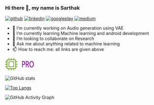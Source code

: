 ### Hi there 👋, my name is Sarthak
[<img src='https://cdn.jsdelivr.net/npm/simple-icons@3.0.1/icons/github.svg' alt='github' height='40'>](https://github.com/sarthak7509)  [<img src='https://cdn.jsdelivr.net/npm/simple-icons@3.0.1/icons/linkedin.svg' alt='linkedin' height='40'>](https://www.linkedin.com/in/sarthak-bhatnagar-95973b192/)  [<img src='https://cdn.jsdelivr.net/npm/simple-icons@3.0.1/icons/googleplay.svg' alt='googleplay' height='40'>](https://play.google.com/store/apps/developer?id=Sarthak+Bhatnagar)  [<img src='https://cdn.jsdelivr.net/npm/simple-icons@3.0.1/icons/medium.svg' alt='medium' height='40'>](https://bhatnagarsarthak3.medium.com/) 

- 🔭 I’m currently working on Audio generation using VAE 
- 🌱 I’m currently learning Machine learning and android development 
- 👯 I’m looking to collaborate on Research 
- 💬 Ask me about anything related to machine learning 
- 📫 How to reach me: all links are given above 

<a href='https://docs.github.com/en/developers'><img src='https://raw.githubusercontent.com/acervenky/animated-github-badges/master/assets/devbadge.gif' width='40' height='40'></a> <a href='https://github.com/pricing'><img src='https://raw.githubusercontent.com/acervenky/animated-github-badges/master/assets/pro.gif' width='40' height='40'></a> 

![GitHub stats](https://github-readme-stats.vercel.app/api?username=sarthak7509&show_icons=true)

[![Top Langs](https://github-readme-stats.vercel.app/api/top-langs/?username=sarthak7509)](https://github.com/anuraghazra/github-readme-stats)

![GitHub Activity Graph](https://activity-graph.herokuapp.com/graph?username=sarthak7509)  

